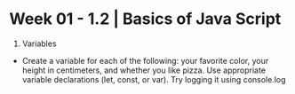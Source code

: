 # Week 01 - 1.2 | Basics of Java Script

1. Variables
- Create a variable for each of the following: your favorite color, your height in centimeters, and whether you like pizza. Use appropriate variable       declarations (let, const, or var). Try logging it using console.log
